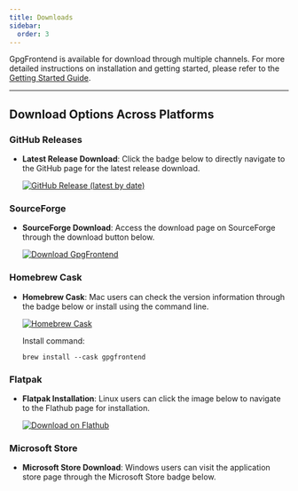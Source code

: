 ```yaml
---
title: Downloads
sidebar:
  order: 3
---
```



GpgFrontend is available for download through multiple channels. For more
detailed instructions on installation and getting started, please refer to the
[Getting Started Guide](getting-started.md).

---

## Download Options Across Platforms

### GitHub Releases

- **Latest Release Download**: Click the badge below to directly navigate to the
  GitHub page for the latest release download.

  [![GitHub Release (latest by date)](https://img.shields.io/github/downloads/saturneric/GpgFrontend/latest/total?style=for-the-badge)](https://github.com/saturneric/GpgFrontend/releases/latest)

### SourceForge

- **SourceForge Download**: Access the download page on SourceForge through the
  download button below.

  [![Download GpgFrontend](https://a.fsdn.com/con/app/sf-download-button)](https://sourceforge.net/projects/gpgfrontend/files/latest/download)

### Homebrew Cask

- **Homebrew Cask**: Mac users can check the version information through the
  badge below or install using the command line.

  [![Homebrew Cask](https://img.shields.io/homebrew/cask/v/gpgfrontend?style=for-the-badge)](https://formulae.brew.sh/cask/gpgfrontend)

  Install command:

  ```
  brew install --cask gpgfrontend
  ```

### Flatpak

- **Flatpak Installation**: Linux users can click the image below to navigate to
  the Flathub page for installation.

  [![Download on Flathub](https://flathub.org/api/badge?locale=en)](https://flathub.org/apps/com.bktus.gpgfrontend)

### Microsoft Store

- **Microsoft Store Download**: Windows users can visit the application store
  page through the Microsoft Store badge below.

  <ms-store-badge productid="9NH716MQK2B5"></ms-store-badge>
